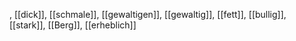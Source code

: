 , [[dick]], [[schmale]], [[gewaltigen]], [[gewaltig]], [[fett]], [[bullig]], [[stark]], [[Berg]], [[erheblich]]